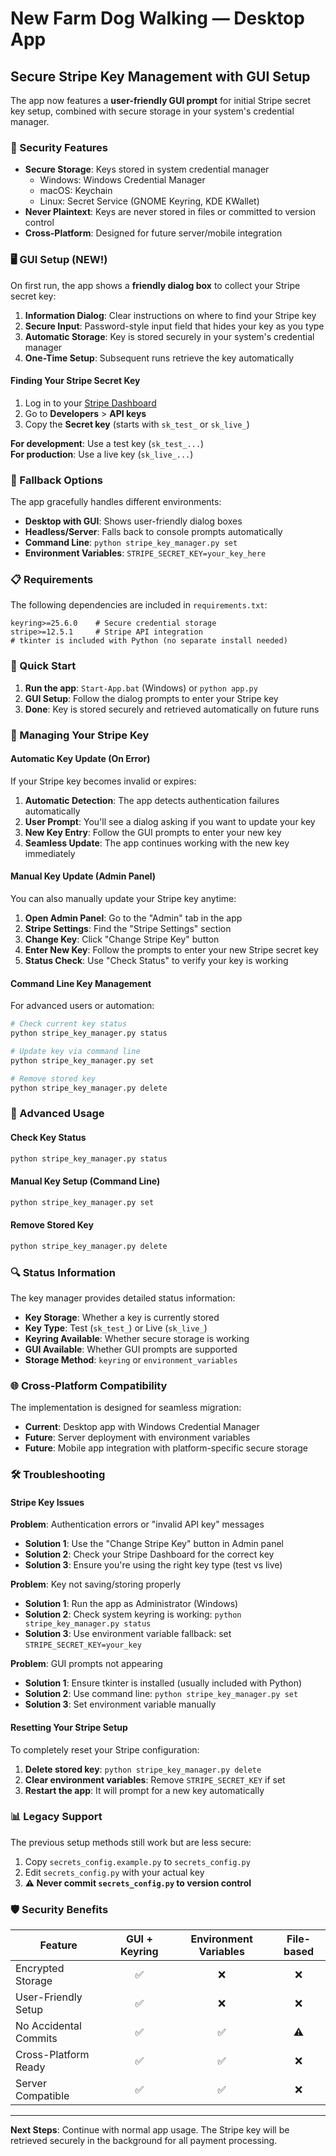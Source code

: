 # New Farm Dog Walking — Desktop App

## Secure Stripe Key Management with GUI Setup

The app now features a **user-friendly GUI prompt** for initial Stripe secret key setup, combined with secure storage in your system's credential manager.

### 🔐 Security Features

- **Secure Storage**: Keys stored in system credential manager
  - Windows: Windows Credential Manager  
  - macOS: Keychain
  - Linux: Secret Service (GNOME Keyring, KDE KWallet)
- **Never Plaintext**: Keys are never stored in files or committed to version control
- **Cross-Platform**: Designed for future server/mobile integration

### 🖥️ GUI Setup (NEW!)

On first run, the app shows a **friendly dialog box** to collect your Stripe secret key:

1. **Information Dialog**: Clear instructions on where to find your Stripe key
2. **Secure Input**: Password-style input field that hides your key as you type
3. **Automatic Storage**: Key is stored securely in your system's credential manager
4. **One-Time Setup**: Subsequent runs retrieve the key automatically

#### Finding Your Stripe Secret Key

1. Log in to your [Stripe Dashboard](https://dashboard.stripe.com/)
2. Go to **Developers** > **API keys**
3. Copy the **Secret key** (starts with `sk_test_` or `sk_live_`)

**For development**: Use a test key (`sk_test_...`)  
**For production**: Use a live key (`sk_live_...`)

### 🔄 Fallback Options

The app gracefully handles different environments:

- **Desktop with GUI**: Shows user-friendly dialog boxes
- **Headless/Server**: Falls back to console prompts automatically
- **Command Line**: `python stripe_key_manager.py set`
- **Environment Variables**: `STRIPE_SECRET_KEY=your_key_here`

### 📋 Requirements

The following dependencies are included in `requirements.txt`:

```text
keyring>=25.6.0    # Secure credential storage
stripe>=12.5.1     # Stripe API integration
# tkinter is included with Python (no separate install needed)
```

### 🚀 Quick Start

1. **Run the app**: `Start-App.bat` (Windows) or `python app.py`
2. **GUI Setup**: Follow the dialog prompts to enter your Stripe key
3. **Done**: Key is stored securely and retrieved automatically on future runs

### 🔄 Managing Your Stripe Key

#### Automatic Key Update (On Error)

If your Stripe key becomes invalid or expires:

1. **Automatic Detection**: The app detects authentication failures automatically
2. **User Prompt**: You'll see a dialog asking if you want to update your key
3. **New Key Entry**: Follow the GUI prompts to enter your new key
4. **Seamless Update**: The app continues working with the new key immediately

#### Manual Key Update (Admin Panel)

You can also manually update your Stripe key anytime:

1. **Open Admin Panel**: Go to the "Admin" tab in the app
2. **Stripe Settings**: Find the "Stripe Settings" section
3. **Change Key**: Click "Change Stripe Key" button
4. **Enter New Key**: Follow the prompts to enter your new Stripe secret key
5. **Status Check**: Use "Check Status" to verify your key is working

#### Command Line Key Management

For advanced users or automation:

```bash
# Check current key status
python stripe_key_manager.py status

# Update key via command line
python stripe_key_manager.py set

# Remove stored key
python stripe_key_manager.py delete
```

### 🔧 Advanced Usage

#### Check Key Status
```bash
python stripe_key_manager.py status
```

#### Manual Key Setup (Command Line)
```bash
python stripe_key_manager.py set
```

#### Remove Stored Key
```bash
python stripe_key_manager.py delete
```

### 🔍 Status Information

The key manager provides detailed status information:

- **Key Storage**: Whether a key is currently stored
- **Key Type**: Test (`sk_test_`) or Live (`sk_live_`)
- **Keyring Available**: Whether secure storage is working
- **GUI Available**: Whether GUI prompts are supported
- **Storage Method**: `keyring` or `environment_variables`

### 🌐 Cross-Platform Compatibility

The implementation is designed for seamless migration:

- **Current**: Desktop app with Windows Credential Manager
- **Future**: Server deployment with environment variables
- **Future**: Mobile app integration with platform-specific secure storage

### 🛠️ Troubleshooting

#### Stripe Key Issues

**Problem**: Authentication errors or "invalid API key" messages
- **Solution 1**: Use the "Change Stripe Key" button in Admin panel
- **Solution 2**: Check your Stripe Dashboard for the correct key
- **Solution 3**: Ensure you're using the right key type (test vs live)

**Problem**: Key not saving/storing properly
- **Solution 1**: Run the app as Administrator (Windows) 
- **Solution 2**: Check system keyring is working: `python stripe_key_manager.py status`
- **Solution 3**: Use environment variable fallback: set `STRIPE_SECRET_KEY=your_key`

**Problem**: GUI prompts not appearing
- **Solution 1**: Ensure tkinter is installed (usually included with Python)
- **Solution 2**: Use command line: `python stripe_key_manager.py set`
- **Solution 3**: Set environment variable manually

#### Resetting Your Stripe Setup

To completely reset your Stripe configuration:

1. **Delete stored key**: `python stripe_key_manager.py delete`
2. **Clear environment variables**: Remove `STRIPE_SECRET_KEY` if set
3. **Restart the app**: It will prompt for a new key automatically

### 📊 Legacy Support

The previous setup methods still work but are less secure:

1. Copy `secrets_config.example.py` to `secrets_config.py`
2. Edit `secrets_config.py` with your actual key
3. **⚠️ Never commit `secrets_config.py` to version control**

### 🛡️ Security Benefits

| Feature | GUI + Keyring | Environment Variables | File-based |
|---------|:-------------:|:---------------------:|:----------:|
| Encrypted Storage | ✅ | ❌ | ❌ |
| User-Friendly Setup | ✅ | ❌ | ❌ |
| No Accidental Commits | ✅ | ✅ | ⚠️ |
| Cross-Platform Ready | ✅ | ✅ | ❌ |
| Server Compatible | ✅ | ✅ | ❌ |

---

**Next Steps**: Continue with normal app usage. The Stripe key will be retrieved securely in the background for all payment processing.